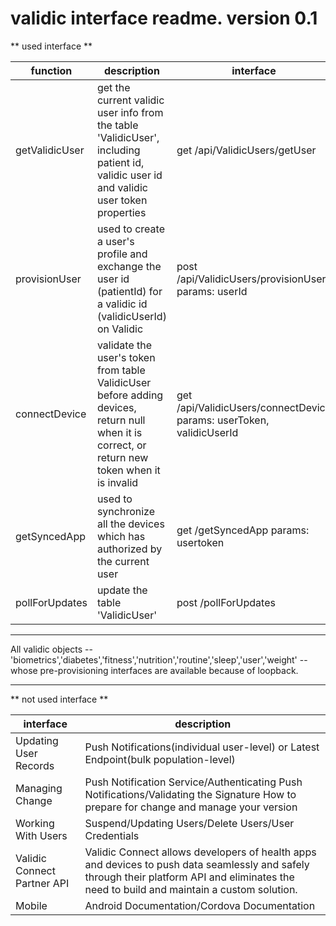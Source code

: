 # validic interface readme. version 0.1

** used interface **

function | description | interface 
---------------|--------------|-----------
getValidicUser | get the current validic user info from the table 'ValidicUser', including patient id, validic user id and validic user token properties | get /api/ValidicUsers/getUser 
provisionUser | used to create a user's profile and exchange the user id (patientId) for a validic id (validicUserId) on Validic | post /api/ValidicUsers/provisionUser  params: userId 
connectDevice | validate the user's token from table ValidicUser before adding devices, return null when it is correct, or return new token when it is invalid | get /api/ValidicUsers/connectDevice params: userToken, validicUserId 
getSyncedApp | used to synchronize all the devices which has authorized by the current user | get /getSyncedApp params: usertoken 
pollForUpdates | update the table 'ValidicUser' | post /pollForUpdates 


***

All validic objects -- 'biometrics','diabetes','fitness','nutrition','routine','sleep','user','weight' -- whose pre-provisioning interfaces are available because of loopback.

***


** not used interface **

interface  |  description
------------------------|-------------------------------------------------------
Updating User Records    | Push Notifications(individual user-level) or Latest Endpoint(bulk population-level)
Managing Change   |  Push Notification Service/Authenticating Push Notifications/Validating the Signature  How to prepare for change and manage your version
Working With Users  | Suspend/Updating Users/Delete Users/User Credentials
Validic Connect Partner API | Validic Connect allows developers of health apps and devices to push data seamlessly and safely through their platform API and eliminates the need to build and maintain a custom solution.
Mobile  |  Android Documentation/Cordova Documentation
